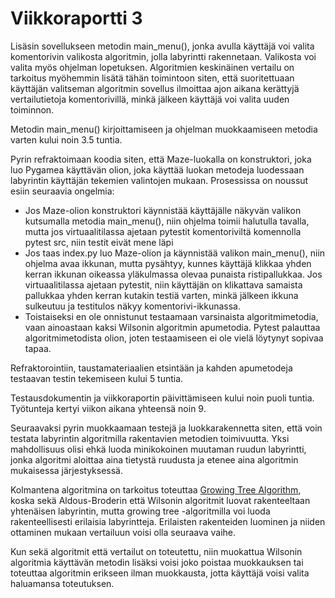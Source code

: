 # Viikkoraportti 3
Lisäsin sovellukseen metodin main_menu(), jonka avulla käyttäjä voi valita komentorivin valikosta algoritmin, jolla labyrintti rakennetaan. Valikosta voi valita myös ohjelman lopetuksen. Algoritmien keskinäinen vertailu on tarkoitus myöhemmin lisätä tähän toimintoon siten, että suoritettuaan käyttäjän valitseman algoritmin sovellus ilmoittaa ajon aikana kerättyjä vertailutietoja komentorivillä, minkä jälkeen käyttäjä voi valita uuden toiminnon.

Metodin main_menu() kirjoittamiseen ja ohjelman muokkaamiseen metodia varten kului noin 3.5 tuntia.

Pyrin refraktoimaan koodia siten, että Maze-luokalla on konstruktori, joka luo Pygamea käyttävän olion, joka käyttää luokan metodeja luodessaan labyrintin käyttäjän tekemien valintojen mukaan. Prosessissa on noussut esiin seuraavia ongelmia:
- Jos Maze-olion konstruktori käynnistää käyttäjälle näkyvän valikon kutsumalla metodia main_menu(), niin ohjelma toimii halutulla tavalla, mutta jos virtuaalitilassa ajetaan pytestit komentoriviltä komennolla pytest src, niin testit eivät mene läpi
- Jos taas index.py luo Maze-olion ja käynnistää valikon main_menu(), niin ohjelma avaa ikkunan, mutta pysähtyy, kunnes käyttäjä klikkaa yhden kerran ikkunan oikeassa yläkulmassa olevaa punaista ristipallukkaa. Jos virtuaalitilassa ajetaan pytestit, niin käyttäjän on klikattava samaista pallukkaa yhden kerran kutakin testiä varten, minkä jälkeen ikkuna sulkeutuu ja testitulos näkyy komentorivi-ikkunassa.
- Toistaiseksi en ole onnistunut testaamaan varsinaista algoritmimetodia, vaan ainoastaan kaksi Wilsonin algoritmin apumetodia. Pytest palauttaa algoritmimetodista olion, joten testaamiseen ei ole vielä löytynyt sopivaa tapaa.

Refraktorointiin, taustamateriaalien etsintään ja kahden apumetodeja testaavan testin tekemiseen kului 5 tuntia.

Testausdokumentin ja viikkoraportin päivittämiseen kului noin puoli tuntia. Työtunteja kertyi viikon aikana yhteensä noin 9.

Seuraavaksi pyrin muokkaamaan testejä ja luokkarakennetta siten, että voin testata labyrintin algoritmilla rakentavien metodien toimivuutta. Yksi mahdollisuus olisi ehkä luoda minikokoinen muutaman ruudun labyrintti, jonka algoritmi aloittaa aina tietystä ruudusta ja etenee aina algoritmin mukaisessa järjestyksessä.

Kolmantena algoritmina on tarkoitus toteuttaa [Growing Tree Algorithm](http://www.astrolog.org/labyrnth/algrithm.htm), koska sekä Aldous-Broderin että Wilsonin algoritmit luovat rakenteeltaan yhtenäisen labyrintin, mutta growing tree -algoritmilla voi luoda rakenteellisesti erilaisia labyrintteja. Erilaisten rakenteiden luominen ja niiden ottaminen mukaan vertailuun voisi olla seuraava vaihe.

Kun sekä algoritmit että vertailut on toteutettu, niin muokattua Wilsonin algoritmia käyttävän metodin lisäksi voisi joko poistaa muokkauksen tai toteuttaa algoritmin erikseen ilman muokkausta, jotta käyttäjä voisi valita haluamansa toteutuksen.   